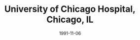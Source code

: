 ---
title: "University of Chicago Hospital, Chicago, IL"
project_id: 
date: 1991-11-06
conference_id: ""
presenters:
   - peter_bandettini
summary: "University of Chicago Hospital, Chicago, IL"
file: /assets/presentations/
filename: 
layout: presentation
---